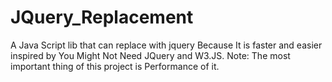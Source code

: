 # JQuery_Replacement
A Java Script lib that can replace with jquery Because It is faster and easier inspired by You Might Not Need JQuery and W3.JS.
Note: The most important thing of this project is Performance of it.
